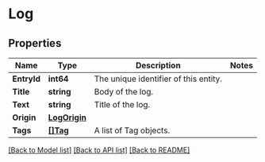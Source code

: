 # Log

## Properties

Name | Type | Description | Notes
------------ | ------------- | ------------- | -------------
**EntryId** | **int64** | The unique identifier of this entity. | 
**Title** | **string** | Body of the log. | 
**Text** | **string** | Title of the log. | 
**Origin** | [**LogOrigin**](LogOrigin.md) |  | 
**Tags** | [**[]Tag**](Tag.md) | A list of Tag objects. | 

[[Back to Model list]](../README.md#documentation-for-models) [[Back to API list]](../README.md#documentation-for-api-endpoints) [[Back to README]](../README.md)


